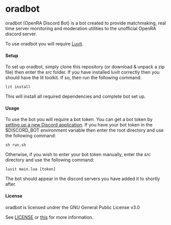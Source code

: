 # oradbot

oradbot (OpenRA Discord Bot) is a bot created to provide matchmaking, real time server monitoring and moderation utilities to the unofficial OpenRA discord server.

To use oradbot you will require [Luvit](https://luvit.io).


#### Setup

To set up oradbot, simply clone this repository (or download & unpack a zip file) then enter the *src* folder. If you have installed luvit correctly then you should have the lit toolkit. If so, then run the following command:

~~~
lit install
~~~

This will install all required dependencies and complete bot set up.


#### Usage

To use the bot you will require a bot token. You can get a bot token by [setting up a new Discord application](https://discordapp.com/developers/applications/me). If you have your bot token in the $DISCORD_BOT environment variable then enter the root directory and use the following command:

~~~
sh run.sh
~~~

Otherwise, if you wish to enter your bot token manually, enter the *src* directory and use the following command:

~~~
luvit main.lua [token]
~~~

The bot should appear in the discord servers you have added it to shortly after.


#### License

oradbot is licensed undrer the GNU General Public License v3.0

See [LICENSE](https://github.com/Murto/oradbot/blob/master/LICENSE) or [this](https://opensource.org/licenses/GPL-3.0) for more information.
